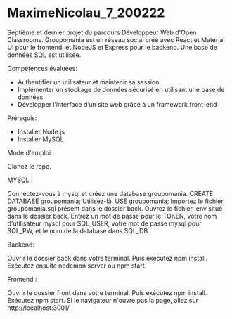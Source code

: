 # MaximeNicolau_7_200222

Septième et dernier projet du parcours Développeur Web d'Open Classrooms. 
Groupomania est un réseau social créé avec React et Material UI pour le frontend, et NodeJS et Express pour le backend.
Une base de données SQL est utilisée. 

Compétences évaluées:

- Authentifier un utilisateur et maintenir sa session
- Implémenter un stockage de données sécurisé en utilisant une base de données
- Développer l’interface d’un site web grâce à un framework front-end

Prérequis: 

- Installer Node.js
- Installer MySQL

Mode d'emploi : 

Clonez le repo.

MYSQL :

Connectez-vous à mysql et créez une database groupomania. CREATE DATABASE groupomania;
Utilisez-là. USE groupomania;
Importez le fichier groupomania.sql présent dans le dossier back.
Ouvrez le fichier .env situé dans le dossier back. Entrez un mot de passe pour le TOKEN, votre nom d'utilisateur mysql pour SQL_USER, votre mot de passe mysql
pour SQL_PW, et le nom de la database dans SQL_DB.

Backend: 

Ouvrir le dossier back dans votre terminal. Puis éxécutez npm install. 
Exécutez ensuite nodemon server ou npm start.

Frontend :

Ouvrir le dossier front dans votre terminal. Puis exécutez npm install.
Exécutez npm start. Si le navigateur n'ouvre pas la page, allez sur http://localhost:3001/




